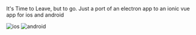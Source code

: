It's Time to Leave, but to go. Just a port of an electron app to an ionic vue app for ios and android

![ios](https://github.com/user-attachments/assets/e18372e0-7d83-4273-a0eb-ac3bd3404777)
![android](https://github.com/user-attachments/assets/4dc4321e-944d-4893-b5dc-1b898333c3d8)
